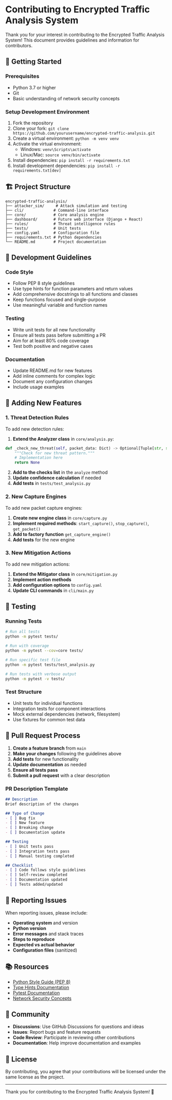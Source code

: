 # Contributing to Encrypted Traffic Analysis System

Thank you for your interest in contributing to the Encrypted Traffic Analysis System! This document provides guidelines and information for contributors.

## 🚀 Getting Started

### Prerequisites
- Python 3.7 or higher
- Git
- Basic understanding of network security concepts

### Setup Development Environment
1. Fork the repository
2. Clone your fork: `git clone https://github.com/yourusername/encrypted-traffic-analysis.git`
3. Create a virtual environment: `python -m venv venv`
4. Activate the virtual environment:
   - Windows: `venv\Scripts\activate`
   - Linux/Mac: `source venv/bin/activate`
5. Install dependencies: `pip install -r requirements.txt`
6. Install development dependencies: `pip install -r requirements.txt[dev]`

## 🏗️ Project Structure

```
encrypted-traffic-analysis/
├── attacker_sim/     # Attack simulation and testing
├── cli/             # Command-line interface
├── core/            # Core analysis engine
├── dashboard/       # Future web interface (Django + React)
├── rules/           # Threat intelligence rules
├── tests/           # Unit tests
├── config.yaml      # Configuration file
├── requirements.txt # Python dependencies
└── README.md        # Project documentation
```

## 🔧 Development Guidelines

### Code Style
- Follow PEP 8 style guidelines
- Use type hints for function parameters and return values
- Add comprehensive docstrings to all functions and classes
- Keep functions focused and single-purpose
- Use meaningful variable and function names

### Testing
- Write unit tests for all new functionality
- Ensure all tests pass before submitting a PR
- Aim for at least 80% code coverage
- Test both positive and negative cases

### Documentation
- Update README.md for new features
- Add inline comments for complex logic
- Document any configuration changes
- Include usage examples

## 🚀 Adding New Features

### 1. Threat Detection Rules
To add new detection rules:

1. **Extend the Analyzer class** in `core/analysis.py`:
```python
def _check_new_threat(self, packet_data: Dict) -> Optional[Tuple[str, str]]:
    """Check for new threat pattern."""
    # Implementation here
    return None
```

2. **Add to the checks list** in the `analyze` method
3. **Update confidence calculation** if needed
4. **Add tests** in `tests/test_analysis.py`

### 2. New Capture Engines
To add new packet capture engines:

1. **Create new engine class** in `core/capture.py`
2. **Implement required methods**: `start_capture()`, `stop_capture()`, `get_packet()`
3. **Add to factory function** `get_capture_engine()`
4. **Add tests** for the new engine

### 3. New Mitigation Actions
To add new mitigation actions:

1. **Extend the Mitigator class** in `core/mitigation.py`
2. **Implement action methods**
3. **Add configuration options** to `config.yaml`
4. **Update CLI commands** in `cli/main.py`

## 🧪 Testing

### Running Tests
```bash
# Run all tests
python -m pytest tests/

# Run with coverage
python -m pytest --cov=core tests/

# Run specific test file
python -m pytest tests/test_analysis.py

# Run tests with verbose output
python -m pytest -v tests/
```

### Test Structure
- Unit tests for individual functions
- Integration tests for component interactions
- Mock external dependencies (network, filesystem)
- Use fixtures for common test data

## 📝 Pull Request Process

1. **Create a feature branch** from `main`
2. **Make your changes** following the guidelines above
3. **Add tests** for new functionality
4. **Update documentation** as needed
5. **Ensure all tests pass**
6. **Submit a pull request** with a clear description

### PR Description Template
```markdown
## Description
Brief description of the changes

## Type of Change
- [ ] Bug fix
- [ ] New feature
- [ ] Breaking change
- [ ] Documentation update

## Testing
- [ ] Unit tests pass
- [ ] Integration tests pass
- [ ] Manual testing completed

## Checklist
- [ ] Code follows style guidelines
- [ ] Self-review completed
- [ ] Documentation updated
- [ ] Tests added/updated
```

## 🐛 Reporting Issues

When reporting issues, please include:

- **Operating system** and version
- **Python version**
- **Error messages** and stack traces
- **Steps to reproduce**
- **Expected vs actual behavior**
- **Configuration files** (sanitized)

## 📚 Resources

- [Python Style Guide (PEP 8)](https://www.python.org/dev/peps/pep-0008/)
- [Type Hints Documentation](https://docs.python.org/3/library/typing.html)
- [Pytest Documentation](https://docs.pytest.org/)
- [Network Security Concepts](https://en.wikipedia.org/wiki/Network_security)

## 🤝 Community

- **Discussions**: Use GitHub Discussions for questions and ideas
- **Issues**: Report bugs and feature requests
- **Code Review**: Participate in reviewing other contributions
- **Documentation**: Help improve documentation and examples

## 📄 License

By contributing, you agree that your contributions will be licensed under the same license as the project.

---

Thank you for contributing to the Encrypted Traffic Analysis System! 🎉
